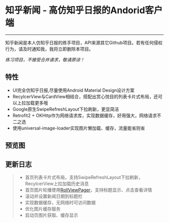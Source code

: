 # 知乎新闻 - 高仿知乎日报的Andorid客户端
---

知乎新闻是本人仿知乎日报的练手项目，API来源其它Github项目。若有任何侵权行为，请及时通知我，我将立即删除本项目。

_练习项目，不接受合并请求，敬请原谅！_


## 特性
* UI完全仿知乎日报,尽量使用Android Material Design设计方案
* RecylcerView与CardView相结合，搭配出赏心悦目的列表卡片式布局，还可以上拉加载更多哦
* Google原生SwipeRefreshLayout下拉刷新，更显简洁
* Retrofit2 + OKHttp作为网络请求库，实现数据缓存，好用强大，网络请求不二之选
* 使用universal-image-loader实现图片懒加载、缓存，流量能省则省


## 预览图


## 更新日志
> * 首页列表卡片式布局，支持SwipeRefreshLayout下拉刷新，RecylcerView上拉加载历史消息
> * 首页图片轮播使用[RollViewPager](https://github.com/Jude95/RollViewPager)，支持标题显示、点击查看详情
> * 滚动并设置新闻日期到标题栏
> * 实现数据缓存，无网络时可访问数据
> * 优化图片缓存服务
> * 启动页图片获取、缓存显示